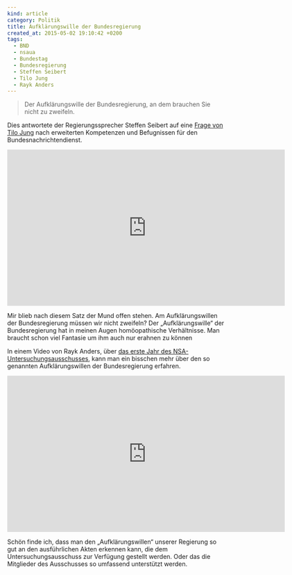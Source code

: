 ```yaml
---
kind: article
category: Politik
title: Aufklärungswille der Bundesregierung
created_at: 2015-05-02 19:10:42 +0200
tags:
  - BND
  - nsaua
  - Bundestag
  - Bundesregierung
  - Steffen Seibert
  - Tilo Jung
  - Rayk Anders
---
```


> Der Aufklärungswille der Bundesregierung, an dem brauchen Sie nicht zu
> zweifeln.

Dies antwortete der Regierungssprecher Steffen Seibert auf eine [Frage von Tilo
Jung][] nach erweiterten Kompetenzen und Befugnissen für den
Bundesnachrichtendienst.

<iframe width="640" height="360" src="https://www.youtube-nocookie.com/embed/hXpoDS_zRGM?rel=0&amp;showinfo=0" frameborder="0" allowfullscreen></iframe>

Mir blieb nach diesem Satz der Mund offen stehen. Am Aufklärungswillen der
Bundesregierung müssen wir nicht zweifeln? Der „Aufklärungswille“ der
Bundesregierung hat in meinen Augen homöopathische Verhältnisse. Man braucht
schon viel Fantasie um ihm auch nur erahnen zu können

In einem Video von Rayk Anders, über [das erste Jahr des
NSA-Untersuchungsausschusses][rayk], kann man ein bisschen mehr über den so
genannten Aufklärungswillen der Bundesregierung erfahren.

<iframe width="640" height="360" src="https://www.youtube-nocookie.com/embed/ArPUHU2DKUE?rel=0&amp;showinfo=0" frameborder="0" allowfullscreen></iframe>

Schön finde ich, dass man den „Aufklärungswillen“ unserer Regierung so gut an
den ausführlichen Akten erkennen kann, die dem Untersuchungsausschuss zur
Verfügung gestellt werden. Oder das die Mitglieder des Ausschusses so umfassend
unterstützt werden.


[Frage von Tilo Jung]: https://www.youtube.com/watch?v=hXpoDS_zRGM

[rayk]: https://www.youtube.com/watch?v=hXpoDS_zRGM
